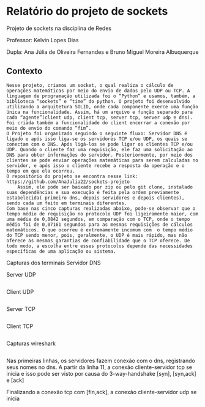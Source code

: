 # Relatório do projeto de sockets
<p> Projeto de sockets na disciplina de Redes </p>
<p> Professor: Kelvin Lopes Dias </p>
<p> Dupla: Ana Júlia de Oliveira Fernandes e  Bruno Miguel Moreira Albuquerque </p>
<h2>Contexto</h2>

	Nesse projeto, criamos um socket, o qual realiza o cálculo de operações matemáticas por meio do envio de dados pelo UDP ou TCP. A linguagem de programação utilizada foi o “Python” e usamos, também, a biblioteca “sockets” e “time” do python. O projeto foi desenvolvido utilizando a arquitetura SOLID, onde cada componente exerce uma função única na funcionalidade. Assim, há um arquivo e função separado para cada “agente”(client udp, client tcp, server tcp, server udp e dns). Foi criada também a funcionalidade do client encerrar a conexão por meio do envio do comando “fim”.
	O Projeto foi organizado seguindo o seguinte fluxo: Servidor DNS é ligado e após isso liga-se os servidores TCP e/ou UDP, os quais se conectam com o DNS. Após ligá-los se pode ligar os clientes TCP e/ou UDP. Quando o cliente faz uma requisição, ele faz uma solicitação ao DNS para obter informações do servidor. Posteriormente, por meio dos clientes se pode enviar operações matemáticas para serem calculadas no servidor, e após isso o cliente recebe a resposta da operação e o tempo em que ela ocorreu.
	O repositório do projeto se encontra nesse link: https://github.com/AnaJulia22/sockets-projeto
      	Assim, ele pode ser baixado por zip ou pelo git clone, instalado suas dependências e sua execução é feita pela ordem previamente estabelecida( primeiro dns, depois servidores e depois clientes), sendo cada um feito em terminais diferentes. 
	Com base nas cinco capturas realizadas abaixo, pode-se observar que o tempo médio de requisição no protocolo UDP foi ligeiramente maior, com uma média de 0,0842 segundos, em comparação com o TCP, onde o tempo médio foi de 0,07161 segundos para as mesmas requisições de cálculos matemáticos. O que ocorreu é extremamente incomum com  o tempo médio do TCP sendo menor, pois, geralmente, o UDP é mais rápido, mas não oferece as mesmas garantias de confiabilidade que o TCP oferece. De todo modo, a escolha entre esses protocolos depende das necessidades específicas de uma aplicação ou sistema.

Capturas dos terminais
Servidor DNS
<img src="">


Server UDP

<img src="">

Client UDP

<img src="">

Server TCP

<img src="">

Client TCP

<img src="">


Capturas wireshark

<img src="">










Nas primeiras linhas, os servidores fazem conexão com o dns, registrando seus nomes no dns. A partir da linha 11, a conexão cliente-servidor tcp se inicia e isso pode ser visto por causa do 3-way-handshake [syn], [syn,ack] e [ack]



Finalizando a conexão tcp com [fin,ack], a conexão cliente-servidor udp se inicia


